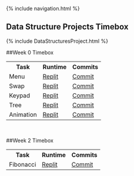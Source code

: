 {% include navigation.html %}

## Data Structure Projects Timebox

{% include DataStructuresProject.html %}
<br>

##Week 0 Timebox
<table>
   <tr>
    <th>Task</th>
    <th>Runtime</th>
    <th>Commits</th>
   </tr>

 <tr>
    <td>Menu</td>
    <td><a href="https://replit.com/@kiannp44/Menu?v=1"> Replit</a></td>
    <td><a href="https://github.com/kiannp44/kianpcsp/commit/77ba143c1171dc7ab37c71b1ad98674093ecf90a">Commit</a></td>
   </tr>

<tr>
    <td>Swap</td>
    <td><a href="https://replit.com/@kiannp44/Swap?v=1"> Replit</a></td>
    <td><a href="https://github.com/kiannp44/kianpcsp/commit/bfdec741688ec8c8234029014ddf67206bfd00e3">Commit</a></td>
   </tr>

<tr>
    <td>Keypad</td>
    <td><a href="https://replit.com/@kiannp44/Keypad?v=1"> Replit</a></td>
    <td><a href="https://github.com/kiannp44/kianpcsp/commit/eed83cba75dfbbf43d7ff4730df8d69dadbee3a5">Commit</a></td>
   </tr>

<tr>
    <td>Tree</td>
    <td><a href="https://replit.com/@kiannp44/Christmas-Tree?v=1"> Replit</a></td>
    <td><a href="https://github.com/kiannp44/kianpcsp/commit/7d203c69bfd2a6c613017a991ce6505bd512a233">Commit</a></td>
   </tr>

<tr>
    <td>Animation</td>
    <td><a href="https://replit.com/@kiannp44/Boat-Animation?v=1"> Replit</a></td>
    <td><a href="https://github.com/kiannp44/kianpcsp/commit/1ffc8246f5c2525419600d81f8158dbaf2b21372">Commit</a></td>
   </tr>
</table>
<br>

##Week 2 Timebox

<table>
   <tr>
    <th>Task</th>
    <th>Runtime</th>
    <th>Commits</th>
   </tr>
    <tr>
    <td>Fibonacci</td>
    <td><a href="https://replit.com/@kiannp44/Fibonacci?v=1"> Replit</a></td>
    <td><a href="https://github.com/kiannp44/kianpcsp/commit/8de0bc06a5ae400270c805e982894269aacae525">Commit</a></td>
   </tr>
</table>



